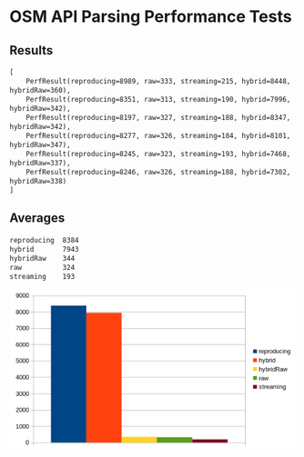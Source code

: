 # OSM API Parsing Performance Tests

## Results

```text
[
    PerfResult(reproducing=8989, raw=333, streaming=215, hybrid=8448, hybridRaw=360),
    PerfResult(reproducing=8351, raw=313, streaming=190, hybrid=7996, hybridRaw=342),
    PerfResult(reproducing=8197, raw=327, streaming=188, hybrid=8347, hybridRaw=342),
    PerfResult(reproducing=8277, raw=326, streaming=184, hybrid=8101, hybridRaw=347),
    PerfResult(reproducing=8245, raw=323, streaming=193, hybrid=7468, hybridRaw=337),
    PerfResult(reproducing=8246, raw=326, streaming=188, hybrid=7302, hybridRaw=338)
]
```

## Averages
```text
reproducing  8384
hybrid       7943
hybridRaw    344
raw          324
streaming    193
```

![averages](averages.png)
